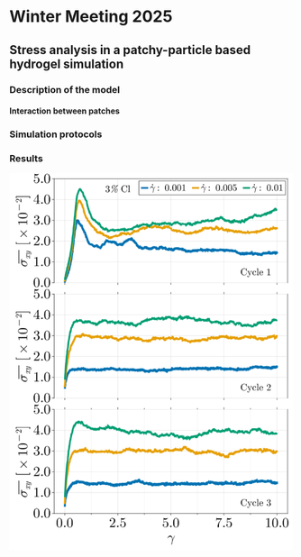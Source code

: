 # Winter Meeting 2025

## Stress analysis in a patchy-particle based hydrogel simulation


### Description of the model

#### Interaction between patches

### Simulation protocols

### Results

![Deformation](https://github.com/FranVT/NanoTech-Masters/blob/main/Tesis/WinterMeeting2025/poster/figDef.png)


